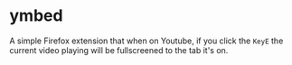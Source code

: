 # ymbed

A simple Firefox extension that when on Youtube, if you click the `KeyE` the current video playing will be fullscreened to the tab it's on. 
